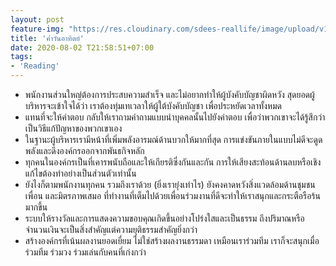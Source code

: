 ```yaml
---
layout: post
feature-img: "https://res.cloudinary.com/sdees-reallife/image/upload/v1555658919/sample_feature_img.png"
title: 'ค่ำวันอาทิตย์'
date: 2020-08-02 T21:58:51+07:00
tags:
- 'Reading'
---
```

- พนักงานส่วนใหญ่ต้องการประสบความสำเร็จ และไม่อยากทำให้ผู้บังคับบัญชาผิดหวัง สุดยอดผู้บริหารจะเข้าใจได้ว่า เราต้องทุ่มเทเวลาให้ผู้ใต้บังคับบัญชา เพื่อประหยัดเวลาทั้งหมด
- แทนที่จะให้คำตอบ กลับให้เราถามคำถามแบบนำบุคคลนั้นไปยังคำตอบ เพื่อว่าพวกเขาจะได้รู้สึกว่าเป็นวิธีแก้ปัญหาของพวกเขาเอง
- ในฐานะผู้บริหารเรามีหน้าที่เพิ่มพลังอารมณ์ด้านบวกให้มากที่สุด การแข่งขันภายในแบบไม่ดีจะดูดพลังและดึงองค์กรออกจากพันธกิจหลัก
- ทุกคนในองค์กรเป็นที่เคารพนับถือและให้เกียรติซึ่งกันและกัน การให้เสียงสะท้อนด้านลบหรือเชิงแก้ไขต้องทำอย่างเป็นส่วนตัวเท่านั้น
- ยังไงก็ตามพนักงานทุกคน รวมถึงเราด้วย (ยิ่งเรายุ่งเท่าไร) ยังคงคาดหวังสิ่งแวดล้อมด้านชุมชน เพื่อน และมิตรภาพเสมอ ที่ทำงานที่เต็มไปด้วยเพื่อนร่วมงานที่ดีจะทำให้เราสนุกและกระตือรือร้นมากขึ้น
- ระบบให้รางวัลและการแสดงความขอบคุณเกิดขึ้นอย่างโปร่งใสและเป็นธรรม ถึงปริมาณหรือจำนวนเงินจะเป็นสิ่งสำคัญแต่ความยุติธรรมสำคัญยิ่งกว่า
- สร้างองค์กรที่เน้นผลงานยอดเยี่ยม ไม่ใช่สร้างผลงานธรรมดา เหมือนเราร่วมทีม เราก็จะสนุกเมื่อร่วมทีม ร่วมวง ร่วมเล่นกับคนที่เก่งกว่า

<i class="fa fa-child" style="color:plum"></i>
